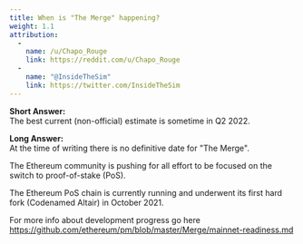 ```yaml
---
title: When is "The Merge" happening?
weight: 1.1
attribution:
  -
    name: /u/Chapo_Rouge
    link: https://reddit.com/u/Chapo_Rouge
  -
    name: "@InsideTheSim"
    link: https://twitter.com/InsideTheSim
---
```

**Short Answer:**<br>
The best current (non-official) estimate is sometime in Q2 2022.

**Long Answer:**<br>
At the time of writing there is no definitive date for "The Merge".

The Ethereum community is pushing for all effort to be focused on the switch to proof-of-stake (PoS).

The Ethereum PoS chain is currently running and underwent its first hard fork (Codenamed Altair) in October 2021.

For more info about development progress go here https://github.com/ethereum/pm/blob/master/Merge/mainnet-readiness.md
